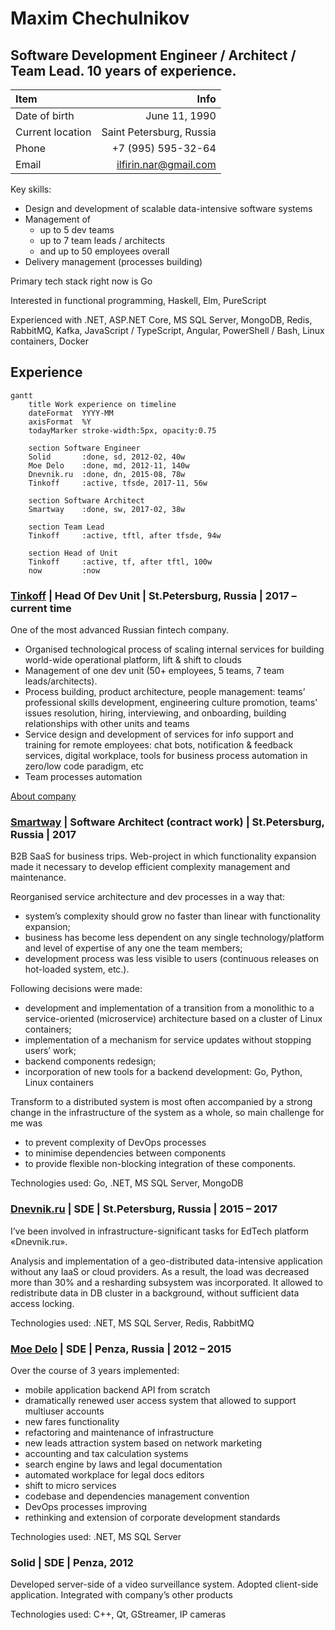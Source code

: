 # Maxim Chechulnikov
## Software Development Engineer / Architect / Team Lead. 10 years of experience. 

| Item | Info |
| :--- | ---: |
|Date of birth | June 11, 1990
|Current location | Saint Petersburg, Russia
|Phone | +7 (995) 595-32-64
|Email | ilfirin.nar@gmail.com

Key skills:
- Design and development of scalable data-intensive software systems
- Management of 
	- up to 5 dev teams
	- up to 7 team leads / architects
	- and up to 50 employees overall
- Delivery management (processes building)

Primary tech stack right now is Go

Interested in functional programming, Haskell, Elm, PureScript

Experienced with .NET, ASP.NET Core, MS SQL Server, MongoDB, Redis, RabbitMQ, Kafka, JavaScript / TypeScript, Angular, PowerShell / Bash, Linux containers, Docker

## Experience
```mermaid
gantt
    title Work experience on timeline
    dateFormat  YYYY-MM
    axisFormat  %Y
    todayMarker stroke-width:5px, opacity:0.75
    
    section Software Engineer
    Solid       :done, sd, 2012-02, 40w
    Moe Delo    :done, md, 2012-11, 140w
    Dnevnik.ru  :done, dn, 2015-08, 78w
    Tinkoff     :active, tfsde, 2017-11, 56w
    
    section Software Architect
    Smartway    :done, sw, 2017-02, 38w
    
    section Team Lead
    Tinkoff     :active, tftl, after tfsde, 94w
    
    section Head of Unit
    Tinkoff     :active, tf, after tftl, 100w
    now         :now
```

### [Tinkoff](https://www.tinkoff.ru ) | Head Of Dev Unit | St.Petersburg, Russia | 2017 – current time
One of the most advanced Russian fintech company. 
- Organised technological process of scaling internal services for building world-wide operational platform, lift & shift to clouds
- Management of one dev unit (50+ employees, 5 teams, 7 team leads/architects).
- Process building, product architecture, people management: teams’ professional skills development, engineering culture promotion, teams’ issues resolution, hiring, interviewing, and onboarding, building relationships with other units and teams 
- Service design and development of services for info support and training for remote employees: chat bots, notification & feedback services, digital workplace, tools for business process automation in zero/low code paradigm, etc
- Team processes automation

[About company](https://www.tinkoffgroup.com/company-info/summary/)


### [Smartway](https://smartway.today ) | Software Architect (contract work) | St.Petersburg, Russia | 2017
B2B SaaS for business trips. Web-project in which functionality expansion made it necessary to develop efficient complexity management and maintenance.

Reorganised service architecture and dev processes in a way that:
- system’s complexity should grow no faster than linear with functionality expansion;
- business has become less dependent on any single technology/platform and level of expertise of any one the team members;
- development process was less visible to users (continuous releases on hot-loaded system, etc.).

Following decisions were made:
- development and implementation of a transition from a monolithic to a service-oriented (microservice) architecture based on a cluster of Linux containers;
- implementation of a mechanism for service updates without stopping users’ work;
- backend components redesign;
- incorporation of new tools for a backend development: Go, Python, Linux containers

Transform to a distributed system is most often accompanied by a strong change in the infrastructure of the system as a whole, so main challenge for me was
- to prevent complexity of DevOps processes
- to minimise dependencies between components
- to provide flexible non-blocking integration of these components.

Technologies used: Go, .NET, MS SQL Server, MongoDB


### [Dnevnik.ru](https://dnevnik.ru) | SDE | St.Petersburg, Russia | 2015 – 2017
I’ve been involved in infrastructure-significant tasks for EdTech platform «Dnevnik.ru».

Analysis and implementation of a geo-distributed data-intensive application without any IaaS or cloud providers. As a result, the load was decreased more than 30% and a resharding subsystem was incorporated. It allowed to redistribute data in DB cluster in a background, without sufficient data access locking.

Technologies used: .NET, MS SQL Server, Redis, RabbitMQ


### [Moe Delo](https://www.moedelo.org) | SDE | Penza, Russia | 2012 – 2015
Over the course of 3 years implemented:
- mobile application backend API from scratch
- dramatically renewed user access system that allowed to support multiuser accounts
- new fares functionality
- refactoring and maintenance of infrastructure
- new leads attraction system based on network marketing
- accounting and tax calculation systems
- search engine by laws and legal documentation
- automated workplace for legal docs editors
- shift to micro services
- codebase and dependencies management convention
- DevOps processes improving
- rethinking and extension of corporate development standards

Technologies used: .NET, MS SQL Server


### Solid | SDE | Penza, 2012
Developed server-side of a video surveillance system. Adopted client-side application. Integrated with company’s other products

Technologies used: C++, Qt, GStreamer, IP cameras
